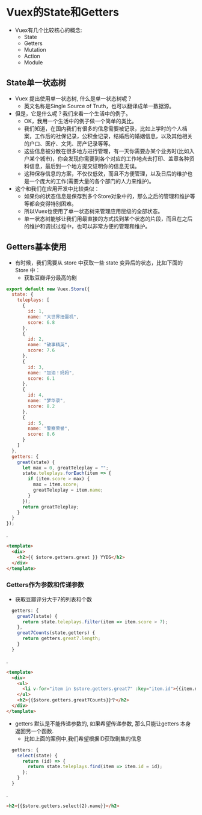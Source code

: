 # Vuex的State和Getters

* Vuex有几个比较核心的概念:
  * State
  * Getters
  * Mutation
  * Action
  * Module

## State单一状态树

* Vuex 提出使用单一状态树, 什么是单一状态树呢？
  * 英文名称是Single Source of Truth，也可以翻译成单一数据源。
* 但是，它是什么呢？我们来看一个生活中的例子。
  * OK，我用一个生活中的例子做一个简单的类比。
  * 我们知道，在国内我们有很多的信息需要被记录，比如上学时的个人档案，工作后的社保记录，公积金记录，结婚后的婚姻信息，以及其他相关的户口、医疗、文凭、房产记录等等。
  * 这些信息被分散在很多地方进行管理，有一天你需要办某个业务时(比如入户某个城市)，你会发现你需要到各个对应的工作地点去打印、盖章各种资料信息，最后到一个地方提交证明你的信息无误。
  * 这种保存信息的方案，不仅仅低效，而且不方便管理，以及日后的维护也是一个庞大的工作(需要大量的各个部门的人力来维护)。
* 这个和我们在应用开发中比较类似：
  * 如果你的状态信息是保存到多个Store对象中的，那么之后的管理和维护等等都会变得特别困难。
  * 所以Vuex也使用了单一状态树来管理应用层级的全部状态。
  * 单一状态树能够让我们用最直接的方式找到某个状态的片段，而且在之后的维护和调试过程中，也可以非常方便的管理和维护。

## Getters基本使用

* 有时候，我们需要从 store 中获取一些 state 变异后的状态，比如下面的 Store 中：
  * 获取豆瓣评分最高的剧

```js
export default new Vuex.Store({
  state: {
    teleplays: [
      {
        id: 1,
        name: "大世界扭蛋机",
        score: 6.8
      },
      {
        id: 2,
        name: "破事精英",
        score: 7.6
      },
      {
        id: 3,
        name: "加油！妈妈",
        score: 6.1
      },
      {
        id: 4,
        name: "梦华录",
        score: 8.2
      },
      {
        id: 5,
        name: "警察荣誉",
        score: 8.6
      }
    ]
  },
  getters: {
    great(state) {
      let max = 0, greatTeleplay = "";
      state.teleplays.forEach(item => {
        if (item.score > max) {
          max = item.score;
          greatTeleplay = item.name;
        }
      });
      return greatTeleplay;
    }
  }
});
```

.

```html
<template>
  <div>
    <h2>{{ $store.getters.great }} YYDS</h2>
  </div>
</template>
```

### Getters作为参数和传递参数

* 获取豆瓣评分大于7的列表和个数

```js
  getters: {
    great7(state) {
      return state.teleplays.filter(item => item.score > 7);
    },
    great7Counts(state,getters) {
      return getters.great7.length;
    }
  }
```

.

```html
<template>
  <div>
    <ul>
      <li v-for="item in $store.getters.great7" :key="item.id">{{item.name}}</li>
    </ul>
    <h2>{{$store.getters.great7Counts}}个</h2>
  </div>
</template>
```

* getters 默认是不能传递参数的, 如果希望传递参数, 那么只能让getters 本身返回另一个函数.
  * 比如上面的案例中,我们希望根据ID获取剧集的信息

```js
  getters: {
    select(state) {
      return (id) => {
        return state.teleplays.find(item => item.id = id);
      };
    }
  }
```

.

```html
<h2>{{$store.getters.select(2).name}}</h2>
```





















